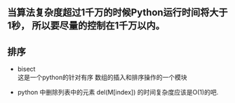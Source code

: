 ## 当算法复杂度超过1千万的时候Python运行时间将大于1秒， 所以要尽量的控制在1千万以内。
## 排序
- bisect  
这是一个python的针对有序 数组的插入和排序操作的一个模块

- python 中删除列表中的元素 del(M[index]) 的时间复杂度应该是O(1)的吧.
